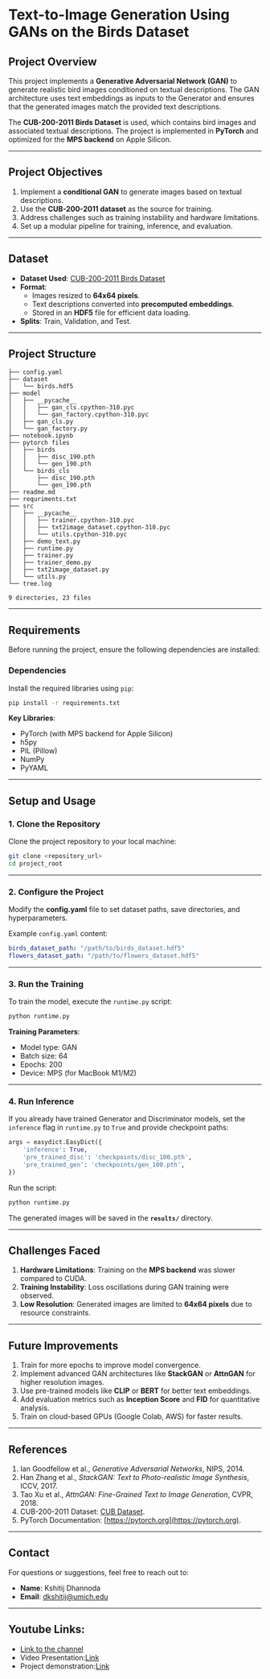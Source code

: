 
# **Text-to-Image Generation Using GANs on the Birds Dataset**


## **Project Overview**  
This project implements a **Generative Adversarial Network (GAN)** to generate realistic bird images conditioned on textual descriptions. The GAN architecture uses text embeddings as inputs to the Generator and ensures that the generated images match the provided text descriptions.  

The **CUB-200-2011 Birds Dataset** is used, which contains bird images and associated textual descriptions. The project is implemented in **PyTorch** and optimized for the **MPS backend** on Apple Silicon.

---

## **Project Objectives**  
1. Implement a **conditional GAN** to generate images based on textual descriptions.  
2. Use the **CUB-200-2011 dataset** as the source for training.  
3. Address challenges such as training instability and hardware limitations.  
4. Set up a modular pipeline for training, inference, and evaluation.

---

## **Dataset**  
- **Dataset Used**: [CUB-200-2011 Birds Dataset](http://www.vision.caltech.edu/visipedia/CUB-200-2011.html)  
- **Format**:  
   - Images resized to **64x64 pixels**.  
   - Text descriptions converted into **precomputed embeddings**.  
   - Stored in an **HDF5** file for efficient data loading.  
- **Splits**: Train, Validation, and Test.  

---

## **Project Structure**  

```plaintext
├── config.yaml
├── dataset
│   └── birds.hdf5
├── model
│   ├── __pycache__
│   │   ├── gan_cls.cpython-310.pyc
│   │   └── gan_factory.cpython-310.pyc
│   ├── gan_cls.py
│   └── gan_factory.py
├── notebook.ipynb
├── pytorch files
│   ├── birds
│   │   ├── disc_190.pth
│   │   └── gen_190.pth
│   └── birds_cls
│       ├── disc_190.pth
│       └── gen_190.pth
├── readme.md
├── requriments.txt
├── src
│   ├── __pycache__
│   │   ├── trainer.cpython-310.pyc
│   │   ├── txt2image_dataset.cpython-310.pyc
│   │   └── utils.cpython-310.pyc
│   ├── demo_text.py
│   ├── runtime.py
│   ├── trainer.py
│   ├── trainer_demo.py
│   ├── txt2image_dataset.py
│   └── utils.py
└── tree.log

9 directories, 23 files
```

---

## **Requirements**  

Before running the project, ensure the following dependencies are installed:

### **Dependencies**  
Install the required libraries using `pip`:

```bash
pip install -r requirements.txt
```

**Key Libraries**:  
- PyTorch (with MPS backend for Apple Silicon)  
- h5py  
- PIL (Pillow)  
- NumPy  
- PyYAML  

---

## **Setup and Usage**  

### **1. Clone the Repository**  
Clone the project repository to your local machine:

```bash
git clone <repository_url>
cd project_root
```

---

### **2. Configure the Project**  
Modify the **config.yaml** file to set dataset paths, save directories, and hyperparameters.  

Example `config.yaml` content:

```yaml
birds_dataset_path: "/path/to/birds_dataset.hdf5"
flowers_dataset_path: "/path/to/flowers_dataset.hdf5"
```

---

### **3. Run the Training**  
To train the model, execute the `runtime.py` script:

```bash
python runtime.py
```

**Training Parameters**:  
- Model type: GAN  
- Batch size: 64  
- Epochs: 200  
- Device: MPS (for MacBook M1/M2)  

---

### **4. Run Inference**  
If you already have trained Generator and Discriminator models, set the `inference` flag in `runtime.py` to `True` and provide checkpoint paths:

```python
args = easydict.EasyDict({
    'inference': True,  
    'pre_trained_disc': 'checkpoints/disc_100.pth',  
    'pre_trained_gen': 'checkpoints/gen_100.pth',  
})
```

Run the script:

```bash
python runtime.py
```

The generated images will be saved in the **`results/`** directory.

---

## **Challenges Faced**  
1. **Hardware Limitations**: Training on the **MPS backend** was slower compared to CUDA.  
2. **Training Instability**: Loss oscillations during GAN training were observed.  
3. **Low Resolution**: Generated images are limited to **64x64 pixels** due to resource constraints.  

---

## **Future Improvements**  
1. Train for more epochs to improve model convergence.  
2. Implement advanced GAN architectures like **StackGAN** or **AttnGAN** for higher resolution images.  
3. Use pre-trained models like **CLIP** or **BERT** for better text embeddings.  
4. Add evaluation metrics such as **Inception Score** and **FID** for quantitative analysis.  
5. Train on cloud-based GPUs (Google Colab, AWS) for faster results.

---

## **References**  
1. Ian Goodfellow et al., *Generative Adversarial Networks*, NIPS, 2014.  
2. Han Zhang et al., *StackGAN: Text to Photo-realistic Image Synthesis*, ICCV, 2017.  
3. Tao Xu et al., *AttnGAN: Fine-Grained Text to Image Generation*, CVPR, 2018.  
4. CUB-200-2011 Dataset: [CUB Dataset](http://www.vision.caltech.edu/visipedia/CUB-200-2011.html).  
5. PyTorch Documentation: [https://pytorch.org](https://pytorch.org).  

---

## **Contact**  
For questions or suggestions, feel free to reach out to:  
- **Name**: Kshitij Dhannoda 
- **Email**: dkshitij@umich.edu  
 
---
## Youtube Links:
   - [Link to the channel](https://www.youtube.com/channel/UCAMULu7AVoDz36yfiQFSocw)
   - Video Presentation:[Link](https://youtu.be/0BF1QKTCiVY?feature=shared)
   - Project demonstration:[Link](https://youtu.be/32wXAddPrv4?feature=shared)

